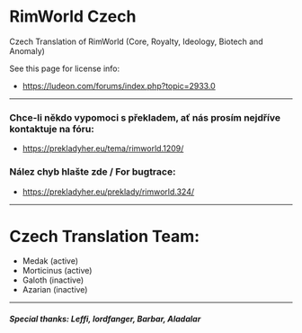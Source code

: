 ﻿# RimWorld Czech

Czech Translation of RimWorld (Core, Royalty, Ideology, Biotech and Anomaly)

See this page for license info:

- https://ludeon.com/forums/index.php?topic=2933.0
---

### Chce-li někdo vypomoci s překladem, ať nás prosím nejdříve kontaktuje na fóru:
- https://prekladyher.eu/tema/rimworld.1209/

### Nález chyb hlašte zde / For bugtrace:
- https://prekladyher.eu/preklady/rimworld.324/
---

# Czech Translation Team:
- Medak (active)
- Morticinus (active)
- Galoth (inactive)
- Azarian (inactive)

---
##### Special thanks: Leffi, lordfanger, Barbar, Aladalar
